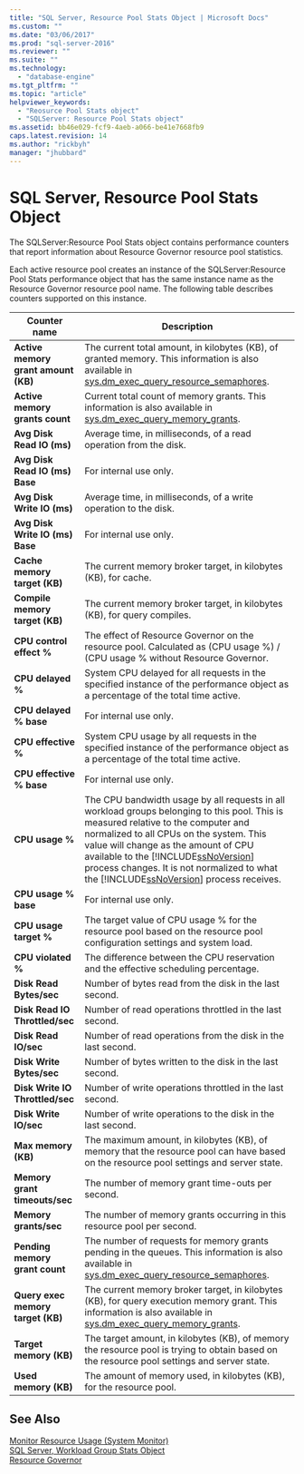 ```yaml
---
title: "SQL Server, Resource Pool Stats Object | Microsoft Docs"
ms.custom: ""
ms.date: "03/06/2017"
ms.prod: "sql-server-2016"
ms.reviewer: ""
ms.suite: ""
ms.technology: 
  - "database-engine"
ms.tgt_pltfrm: ""
ms.topic: "article"
helpviewer_keywords: 
  - "Reosurce Pool Stats object"
  - "SQLServer: Resource Pool Stats object"
ms.assetid: bb46e029-fcf9-4aeb-a066-be41e7668fb9
caps.latest.revision: 14
ms.author: "rickbyh"
manager: "jhubbard"
---
```

# SQL Server, Resource Pool Stats Object
  The SQLServer:Resource Pool Stats object contains performance counters that report information about Resource Governor resource pool statistics.  
  
 Each active resource pool creates an instance of the SQLServer:Resource Pool Stats performance object that has the same instance name as the Resource Governor resource pool name. The following table describes counters supported on this instance.  
  
|Counter name|Description|  
|------------------|-----------------|  
|**Active memory grant amount (KB)**|The current total amount, in kilobytes (KB), of granted memory. This information is also available in [sys.dm_exec_query_resource_semaphores](../../../relational-databases/reference/system-dynamic-management-views/sys.dm-exec-query-resource-semaphores-transact-sql.md).| 
|**Active memory grants count**|Current total count of memory grants. This information is also available in [sys.dm_exec_query_memory_grants](../../../relational-databases/reference/system-dynamic-management-views/sys.dm-exec-query-memory-grants-transact-sql.md).|  
|**Avg Disk Read IO (ms)**|Average time, in milliseconds, of a read operation from the disk.|  
|**Avg Disk Read IO (ms) Base**|For internal use only.|
|**Avg Disk Write IO (ms)**|Average time, in milliseconds, of a write operation to the disk.|  
|**Avg Disk Write IO (ms) Base**|For internal use only.|
|**Cache memory target (KB)**|The current memory broker target, in kilobytes (KB), for cache.|  
|**Compile memory target (KB)**|The current memory broker target, in kilobytes (KB), for query compiles.|  
|**CPU control effect %**|The effect of Resource Governor on the resource pool. Calculated as (CPU usage %) / (CPU usage % without Resource Governor.|  
|**CPU delayed %**|System CPU delayed for all requests in the specified instance of the performance object as a percentage of the total time active.|
|**CPU delayed % base**|For internal use only.|
|**CPU effective %**|System CPU usage by all requests in the specified instance of the performance object as a percentage of the total time active.|
|**CPU effective % base**|For internal use only.|
|**CPU usage %**|The CPU bandwidth usage by all requests in all workload groups belonging to this pool. This is measured relative to the computer and normalized to all CPUs on the system. This value will change as the amount of CPU available to the [!INCLUDE[ssNoVersion](../../../a9notintoc/includes/ssnoversion-md.md)] process changes. It is not normalized to what the [!INCLUDE[ssNoVersion](../../../a9notintoc/includes/ssnoversion-md.md)] process receives.|  
|**CPU usage % base**|For internal use only.|
|**CPU usage target %**|The target value of CPU usage % for the resource pool based on the resource pool configuration settings and system load.|  
|**CPU violated %**|The difference between the CPU reservation and the effective scheduling percentage.|
|**Disk Read Bytes/sec**|Number of bytes read from the disk in the last second.|  
|**Disk Read IO Throttled/sec**|Number of read operations throttled in the last second.|  
|**Disk Read IO/sec**|Number of read operations from the disk in the last second.| 
|**Disk Write Bytes/sec**|Number of bytes written to the disk in the last second.|  
|**Disk Write IO Throttled/sec**|Number of write operations throttled in the last second.| 
|**Disk Write IO/sec**|Number of write operations to the disk in the last second.|
|**Max memory (KB)**|The maximum amount, in kilobytes (KB), of memory that the resource pool can have based on the resource pool settings and server state.| 
|**Memory grant timeouts/sec**|The number of memory grant time-outs per second.|
|**Memory grants/sec**|The number of memory grants occurring in this resource pool per second.| 
|**Pending memory grant count**|The number of requests for memory grants pending in the queues. This information is also available in [sys.dm_exec_query_resource_semaphores](../../../relational-databases/reference/system-dynamic-management-views/sys.dm-exec-query-resource-semaphores-transact-sql.md).|
|**Query exec memory target (KB)**|The current memory broker target, in kilobytes (KB), for query execution memory grant. This information is also available in [sys.dm_exec_query_memory_grants](../../../relational-databases/reference/system-dynamic-management-views/sys.dm-exec-query-memory-grants-transact-sql.md).|  
|**Target memory (KB)**|The target amount, in kilobytes (KB), of memory the resource pool is trying to obtain based on the resource pool settings and server state.|   
|**Used memory (KB)**|The amount of memory used, in kilobytes (KB), for the resource pool.|  

  
## See Also  
 [Monitor Resource Usage &#40;System Monitor&#41;](../../../relational-databases/monitor/performance-monitor/monitor-resource-usage-system-monitor.md)   
 [SQL Server, Workload Group Stats Object](../../../relational-databases/monitor/performance-monitor/sql-server-workload-group-stats-object.md)   
 [Resource Governor](../../../relational-databases/resource-governor/resource-governor.md)  
  
  